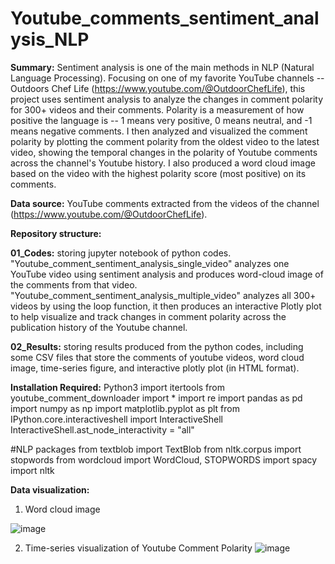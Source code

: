 # Youtube_comments_sentiment_analysis_NLP
 
**Summary:** Sentiment analysis is one of the main methods in NLP (Natural Language Processing). Focusing on one of my favorite YouTube channels -- Outdoors Chef Life (https://www.youtube.com/@OutdoorChefLife), this project uses sentiment analysis to analyze the changes in comment polarity for 300+ videos and their comments. Polarity is a measurement of how positive the language is -- 1 means very positive, 0 means neutral, and -1 means negative comments. I then analyzed and visualized the comment polarity by plotting the comment polarity from the oldest video to the latest video, showing the temporal changes in the polarity of Youtube comments across the channel's Youtube history. I also produced a word cloud image based on the video with the highest polarity score (most positive) on its comments. 


**Data source:** YouTube comments extracted from the videos of the channel (https://www.youtube.com/@OutdoorChefLife). 


**Repository structure:**

**01_Codes:** storing jupyter notebook of python codes. "Youtube_comment_sentiment_analysis_single_video" analyzes one YouTube video using sentiment analysis and produces word-cloud image of the comments from that video. "Youtube_comment_sentiment_analysis_multiple_video" analyzes all 300+ videos by using the loop function, it then produces an interactive Plotly plot to help visualize and track changes in comment polarity across the publication history of the Youtube channel. 

**02_Results:** storing results produced from the python codes, including some CSV files that store the comments of youtube videos, word cloud image, time-series figure, and interactive plotly plot (in HTML format). 

**Installation Required:**
Python3
import itertools 
from youtube_comment_downloader import *
import re
import pandas as pd
import numpy as np
import matplotlib.pyplot as plt
from IPython.core.interactiveshell import InteractiveShell
InteractiveShell.ast_node_interactivity = "all"

#NLP packages
from textblob import TextBlob
from nltk.corpus import stopwords
from wordcloud import WordCloud, STOPWORDS
import spacy
import nltk


**Data visualization:**

1. Word cloud image
   
![image](https://github.com/YingtongAamandaWu/Youtube_comments_sentiment_analysis_NLP/assets/80353259/ff5eb654-e850-4786-978d-423b1923f131)

2. Time-series visualization of Youtube Comment Polarity 
![image](https://github.com/YingtongAamandaWu/Youtube_comments_sentiment_analysis_NLP/assets/80353259/fe4f7434-6782-4a70-8ff0-48274ad1f857)
